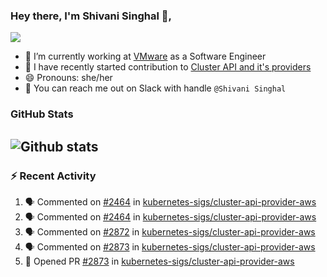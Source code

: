 ### Hey there, I'm Shivani Singhal 👋, 
![](https://komarev.com/ghpvc/?username=shivi28&color=green)

- 🔭 I’m currently working at [VMware](https://tanzu.vmware.com/) as a Software Engineer
- 👯 I have recently started contribution to [Cluster API and it's providers](https://github.com/kubernetes-sigs/cluster-api)
- 😄 Pronouns: she/her
- 💞️ You can reach me out on Slack with handle `@Shivani Singhal` 


### GitHub Stats

![Github stats](https://github-readme-stats.vercel.app/api?username=shivi28&count_private=true&show_icons=true&theme=dark&include_all_commits=true)
---

### :zap: Recent Activity

<!--START_SECTION:activity-->
1. 🗣 Commented on [#2464](https://github.com/kubernetes-sigs/cluster-api-provider-aws/issues/2464) in [kubernetes-sigs/cluster-api-provider-aws](https://github.com/kubernetes-sigs/cluster-api-provider-aws)
2. 🗣 Commented on [#2464](https://github.com/kubernetes-sigs/cluster-api-provider-aws/issues/2464) in [kubernetes-sigs/cluster-api-provider-aws](https://github.com/kubernetes-sigs/cluster-api-provider-aws)
3. 🗣 Commented on [#2872](https://github.com/kubernetes-sigs/cluster-api-provider-aws/issues/2872) in [kubernetes-sigs/cluster-api-provider-aws](https://github.com/kubernetes-sigs/cluster-api-provider-aws)
4. 🗣 Commented on [#2873](https://github.com/kubernetes-sigs/cluster-api-provider-aws/issues/2873) in [kubernetes-sigs/cluster-api-provider-aws](https://github.com/kubernetes-sigs/cluster-api-provider-aws)
5. 💪 Opened PR [#2873](https://github.com/kubernetes-sigs/cluster-api-provider-aws/pull/2873) in [kubernetes-sigs/cluster-api-provider-aws](https://github.com/kubernetes-sigs/cluster-api-provider-aws)
<!--END_SECTION:activity-->

